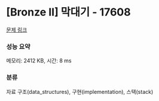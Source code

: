 # [Bronze II] 막대기 - 17608 

[문제 링크](https://www.acmicpc.net/problem/17608) 

### 성능 요약

메모리: 2412 KB, 시간: 8 ms

### 분류

자료 구조(data_structures), 구현(implementation), 스택(stack)

